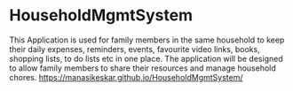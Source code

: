 # HouseholdMgmtSystem
This Application is used for family members in the same household to keep their daily expenses, reminders, events, favourite video links, books, shopping lists, to do lists etc in one place. The application will be designed to allow family members to share their resources and manage household chores.
https://manasikeskar.github.io/HouseholdMgmtSystem/
